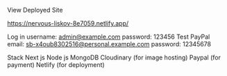View Deployed Site

https://nervous-liskov-8e7059.netlify.app/

Log in      username: admin@example.com 
            password: 123456 
Test PayPal email: sb-x4oub8302516@personal.example.com
            password: 12345678

Stack
Next js
Node js
MongoDB
Cloudinary (for image hosting)
Paypal (for payment)
Netlify (for deployment)

